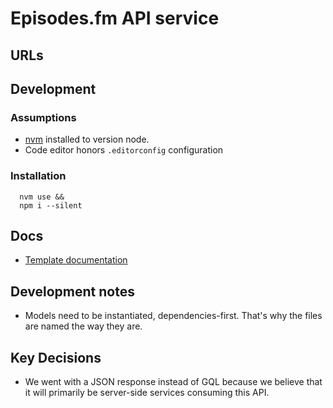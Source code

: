 # Episodes.fm API service

## URLs

## Development

### Assumptions
* [nvm](https://github.com/nvm-sh/nvm) installed to version node.
* Code editor honors `.editorconfig` configuration

### Installation

```
  nvm use && 
  npm i --silent
```

## Docs

* [Template documentation](./docs/TEMPLATE.md)


## Development notes

* Models need to be instantiated, dependencies-first.  That's why the files are named the way they are.

## Key Decisions

* We went with a JSON response instead of GQL because we believe that it will primarily be server-side services consuming this API.
